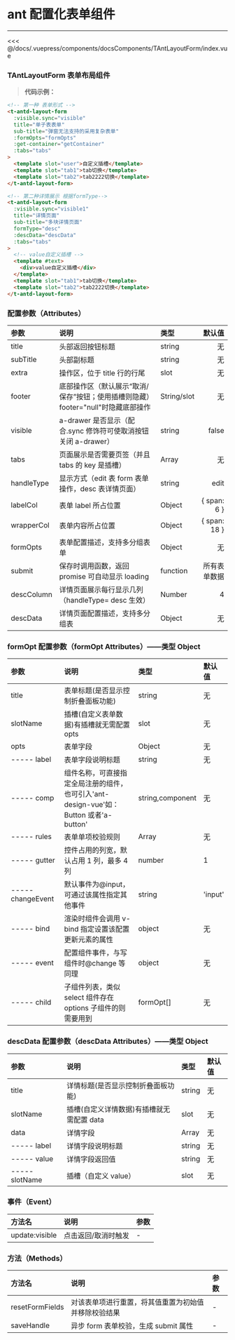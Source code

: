 # ant 配置化表单组件

---

<common-code-format>
  <docsComponents-TAntLayoutForm-index slot="source"></docsComponents-TAntLayoutForm-index>
  <<< @/docs/.vuepress/components/docsComponents/TAntLayoutForm/index.vue
</common-code-format>

### TAntLayoutForm 表单布局组件

> **代码示例：**

```html
<!-- 第一种 表单形式 -->
<t-antd-layout-form
  :visible.sync="visible"
  title="单子表表单"
  sub-title="弹窗无法支持的采用复杂表单"
  :formOpts="formOpts"
  :get-container="getContainer"
  :tabs="tabs"
>
  <template slot="user">自定义插槽</template>
  <template slot="tab1">tab切换</template>
  <template slot="tab2">tab2222切换</template>
</t-antd-layout-form>

<!-- 第二种详情展示 根据formType-->
<t-antd-layout-form
  :visible.sync="visible1"
  title="详情页面"
  sub-title="多块详情页面"
  formType="desc"
  :descData="descData"
  :tabs="tabs"
>
  <!-- value自定义插槽 -->
  <template #text>
    <div>value自定义插槽</div>
  </template>
  <template slot="tab1">tab切换</template>
  <template slot="tab2">tab2222切换</template>
</t-antd-layout-form>
```

### 配置参数（Attributes）

| 参数       | 说明                                                                             | 类型        |       默认值 |
| :--------- | :------------------------------------------------------------------------------- | :---------- | -----------: |
| title      | 头部返回按钮标题                                                                 | string      |           无 |
| subTitle   | 头部副标题                                                                       | string      |           无 |
| extra      | 操作区，位于 title 行的行尾                                                      | slot        |           无 |
| footer     | 底部操作区（默认展示“取消/保存”按钮；使用插槽则隐藏）footer="null"时隐藏底部操作 | String/slot |           无 |
| visible    | a-drawer 是否显示（配合.sync 修饰符可使取消按钮关闭 a-drawer）                   | string      |        false |
| tabs       | 页面展示是否需要页签（并且 tabs 的 key 是插槽）                                  | Array       |           无 |
| handleType | 显示方式（edit 表 form 表单操作，desc 表详情页面）                               | string      |         edit |
| labelCol   | 表单 label 所占位置                                                              | Object      |  { span: 6 } |
| wrapperCol | 表单内容所占位置                                                                 | Object      | { span: 18 } |
| formOpts   | 表单配置描述，支持多分组表单                                                     | Object      |           无 |
| submit     | 保存时调用函数，返回 promise 可自动显示 loading                                  | function    | 所有表单数据 |
| descColumn | 详情页面展示每行显示几列（handleType= desc 生效）                                | Number      |            4 |
| descData   | 详情页面配置描述，支持多分组表                                                   | Object      |           无 |

### formOpt 配置参数（formOpt Attributes）——类型 Object

| 参数              | 说明                                                                                  | 类型             | 默认值  |
| :---------------- | :------------------------------------------------------------------------------------ | :--------------- | :------ |
| title             | 表单标题(是否显示控制折叠面板功能)                                                    | string           | 无      |
| slotName          | 插槽(自定义表单数据)有插槽就无需配置 opts                                             | slot             | 无      |
| opts              | 表单字段                                                                              | Object           | 无      |
| ----- label       | 表单字段说明标题                                                                      | string           | 无      |
| ----- comp        | 组件名称，可直接指定全局注册的组件，也可引入'ant-design-vue'如：Button 或者'a-button' | string,component | 无      |
| ----- rules       | 表单单项校验规则                                                                      | Array            | 无      |
| ----- gutter      | 控件占用的列宽，默认占用 1 列，最多 4 列                                              | number           | 1       |
| ----- changeEvent | 默认事件为@input，可通过该属性指定其他事件                                            | string           | 'input' |
| ----- bind        | 渲染时组件会调用 v-bind 指定设置该配置更新元素的属性                                  | object           | 无      |
| ----- event       | 配置组件事件，与写组件时@change 等同理                                                | object           | 无      |
| ----- child       | 子组件列表，类似 select 组件存在 options 子组件的则需要用到                           | formOpt[]        | 无      |

### descData 配置参数（descData Attributes）——类型 Object

| 参数           | 说明                                      | 类型   | 默认值 |
| :------------- | :---------------------------------------- | :----- | :----- |
| title          | 详情标题(是否显示控制折叠面板功能)        | string | 无     |
| slotName       | 插槽(自定义详情数据)有插槽就无需配置 data | slot   | 无     |
| data           | 详情字段                                  | Array  | 无     |
| ----- label    | 详情字段说明标题                          | string | 无     |
| ----- value    | 详情字段返回值                            | string | 无     |
| ----- slotName | 插槽（自定义 value）                      | slot   | 无     |

### 事件（Event）

| 方法名         | 说明                | 参数 |
| :------------- | :------------------ | :--- |
| update:visible | 点击返回/取消时触发 | -    |

### 方法（Methods）

| 方法名          | 说明                                                 | 参数 |
| :-------------- | :--------------------------------------------------- | :--- |
| resetFormFields | 对该表单项进行重置，将其值重置为初始值并移除校验结果 | -    |
| saveHandle      | 异步 form 表单校验，生成 submit 属性                 | -    |
